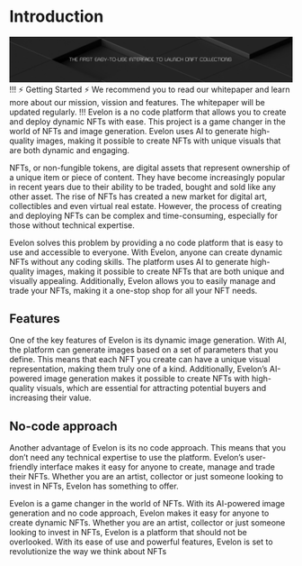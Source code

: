 # Introduction
![](welcome-banner.png)
!!! :zap: Getting Started :zap:
We recommend you to read our whitepaper and learn more about our mission, vission and features. The whitepaper will be updated regularly.
!!!
Evelon is a no code platform that allows you to create and deploy dynamic NFTs with ease. This project is a game changer in the world of NFTs and image generation. Evelon uses AI to generate high-quality images, making it possible to create NFTs with unique visuals that are both dynamic and engaging.

NFTs, or non-fungible tokens, are digital assets that represent ownership of a unique item or piece of content. They have become increasingly popular in recent years due to their ability to be traded, bought and sold like any other asset. The rise of NFTs has created a new market for digital art, collectibles and even virtual real estate. However, the process of creating and deploying NFTs can be complex and time-consuming, especially for those without technical expertise.

Evelon solves this problem by providing a no code platform that is easy to use and accessible to everyone. With Evelon, anyone can create dynamic NFTs without any coding skills. The platform uses AI to generate high-quality images, making it possible to create NFTs that are both unique and visually appealing. Additionally, Evelon allows you to easily manage and trade your NFTs, making it a one-stop shop for all your NFT needs.

## Features

One of the key features of Evelon is its dynamic image generation. With AI, the platform can generate images based on a set of parameters that you define. This means that each NFT you create can have a unique visual representation, making them truly one of a kind. Additionally, Evelon’s AI-powered image generation makes it possible to create NFTs with high-quality visuals, which are essential for attracting potential buyers and increasing their value.

## No-code approach

Another advantage of Evelon is its no code approach. This means that you don’t need any technical expertise to use the platform. Evelon’s user-friendly interface makes it easy for anyone to create, manage and trade their NFTs. Whether you are an artist, collector or just someone looking to invest in NFTs, Evelon has something to offer.

Evelon is a game changer in the world of NFTs. With its AI-powered image generation and no code approach, Evelon makes it easy for anyone to create dynamic NFTs. Whether you are an artist, collector or just someone looking to invest in NFTs, Evelon is a platform that should not be overlooked. With its ease of use and powerful features, Evelon is set to revolutionize the way we think about NFTs

